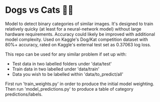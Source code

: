 # Dogs vs Cats 🐶🐱

Model to detect binary categories of similar images. It's designed to train relatively quicky (at least for a neural-network model) without large hardware requirements. Accuracy could likely be improved with additional model complexity. Used on Kaggle's Dog/Kat competition dataset with 80%+ accuracy, rated on Kaggle's external test set as 0.37063 log loss.

This repo can be used for any similar problem if set up with:

- Test data in two labelled folders under 'data/test'
- Train data in two labelled under 'data/train'
- Data you wish to be labelled within 'data/to_predict/all'

First run 'train_weights.py' in order to produce the initial model weighting.
Then run 'model_predictions.py' to produce a table of category predictions/labels.
